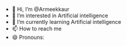 - 👋 Hi, I’m @Armeekkaur
- 👀 I’m interested in Artificial intelligence
- 🌱 I’m currently learning Artificial intelligence
- 📫 How to reach me 
- 😄 Pronouns: 
<!---
Armeekkaur/Armeekkaur is a ✨ special ✨ repository because its `README.md` (this file) appears on your GitHub profile.
You can click the Preview link to take a look at your changes.
--->
